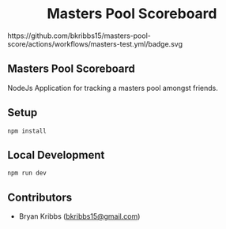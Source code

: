 
<h1 align="center">
Masters Pool Scoreboard
</h1>

<p align="left">
    https://github.com/bkribbs15/masters-pool-score/actions/workflows/masters-test.yml/badge.svg
</p>

## Masters Pool Scoreboard

NodeJs Application for tracking a masters pool amongst friends.


<h2 align="Left">
Setup
</h2>

```
npm install
```
<h2 align="Left">
Local Development
</h2>

```
npm run dev
```
<h2 align="Left">
Contributors
</h2>

- Bryan Kribbs (bkribbs15@gmail.com)
